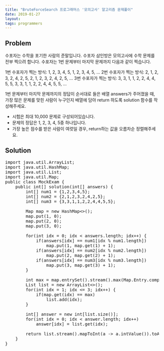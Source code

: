 ```yaml
---
title: "BruteForceSearch 프로그래머스 '모의고사' 알고리즘 문제풀이"
date: 2019-01-27
layout:
tags: programmers
---
```


## Problem
수포자는 수학을 포기한 사람의 준말입니다. 수포자 삼인방은 모의고사에 수학 문제를 전부 찍으려 합니다. 수포자는 1번 문제부터 마지막 문제까지 다음과 같이 찍습니다.

1번 수포자가 찍는 방식: 1, 2, 3, 4, 5, 1, 2, 3, 4, 5, ...
2번 수포자가 찍는 방식: 2, 1, 2, 3, 2, 4, 2, 5, 2, 1, 2, 3, 2, 4, 2, 5, ...
3번 수포자가 찍는 방식: 3, 3, 1, 1, 2, 2, 4, 4, 5, 5, 3, 3, 1, 1, 2, 2, 4, 4, 5, 5, ...

1번 문제부터 마지막 문제까지의 정답이 순서대로 들은 배열 answers가 주어졌을 때, 가장 많은 문제를 맞힌 사람이 누구인지 배열에 담아 return 하도록 solution 함수를 작성해주세요.

- 시험은 최대 10,000 문제로 구성되어있습니다.
- 문제의 정답은 1, 2, 3, 4, 5중 하나입니다.
- 가장 높은 점수를 받은 사람이 여럿일 경우, return하는 값을 오름차순 정렬해주세요.

## Solution
<pre>
import java.util.ArrayList;
import java.util.HashMap;
import java.util.List;
import java.util.Map;
public class MockExam {
	public int[] solution(int[] answers) {      
        int[] num1 = {1,2,3,4,5};
        int[] num2 = {2,1,2,3,2,4,2,5};
        int[] num3 = {3,3,1,1,2,2,4,4,5,5};
        
        Map<Integer, Integer> map = new HashMap<>();
        map.put(1, 0);
        map.put(2, 0);
        map.put(3, 0);
        
        for(int idx = 0; idx < answers.length; idx++) {
        	if(answers[idx] == num1[idx % num1.length])
        		map.put(1, map.get(1) + 1);
        	if(answers[idx] == num2[idx % num2.length])
        		map.put(2, map.get(2) + 1);
        	if(answers[idx] == num3[idx % num3.length])
        		map.put(3, map.get(3) + 1);
        }       
        
        int max = map.entrySet().stream().max(Map.Entry.comparingByValue()).get().getValue();
        List<Integer> list = new ArrayList<>();
        for(int idx = 1; idx <= 3; idx++) {
        	if(map.get(idx) == max)
        		list.add(idx);
        }
        
        int[] answer = new int[list.size()];
        for(int idx = 0; idx < answer.length; idx++)
        	answer[idx] = list.get(idx);
        
        return list.stream().mapToInt(a -> a.intValue()).toArray();
    }
}    
